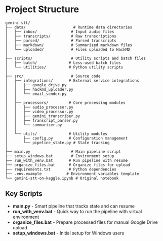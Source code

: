 # Project Structure

```
gemini-stt/
├── data/                     # Runtime data directories
│   ├── inbox/               # Input audio files
│   ├── transcripts/         # Raw transcriptions
│   ├── parsed/              # Parsed transcripts
│   ├── markdown/            # Summarized markdown files
│   └── uploaded/            # Files uploaded to HackMD
│
├── scripts/                 # Utility scripts and batch files
│   ├── batch/              # Less-used batch files
│   └── utilities/          # Python utility scripts
│
├── src/                     # Source code
│   ├── integrations/       # External service integrations
│   │   ├── google_drive.py
│   │   ├── hackmd_uploader.py
│   │   └── email_sender.py
│   │
│   ├── processors/         # Core processing modules
│   │   ├── audio_processor.py
│   │   ├── video_processor.py
│   │   ├── gemini_transcriber.py
│   │   ├── transcript_parser.py
│   │   └── summarizer.py
│   │
│   └── utils/              # Utility modules
│       ├── config.py       # Configuration management
│       └── pipeline_state.py # State tracking
│
├── main.py                  # Main pipeline script
├── setup_windows.bat        # Environment setup
├── run_with_venv.bat       # Run pipeline with resume
├── organize_files.bat      # Organize files for upload
├── requirements.txt        # Python dependencies
├── .env.example           # Environment variables template
└── gemini-stt-on-kaggle.ipynb # Original notebook
```

## Key Scripts

- **main.py** - Smart pipeline that tracks state and can resume
- **run_with_venv.bat** - Quick way to run the pipeline with virtual environment
- **organize_files.bat** - Prepare processed files for manual Google Drive upload
- **setup_windows.bat** - Initial setup for Windows users